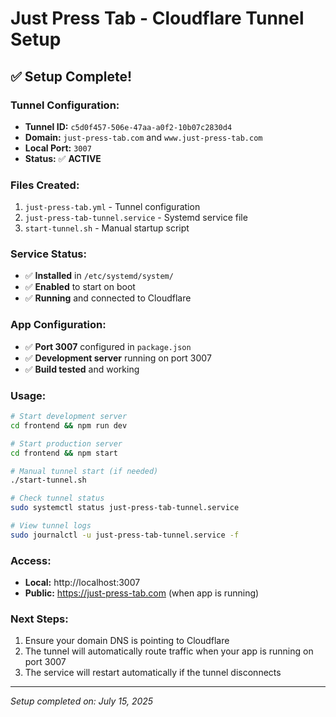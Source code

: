 # Just Press Tab - Cloudflare Tunnel Setup

## ✅ **Setup Complete!**

### **Tunnel Configuration:**
- **Tunnel ID:** `c5d0f457-506e-47aa-a0f2-10b07c2830d4`
- **Domain:** `just-press-tab.com` and `www.just-press-tab.com`
- **Local Port:** `3007`
- **Status:** ✅ **ACTIVE**

### **Files Created:**
1. `just-press-tab.yml` - Tunnel configuration
2. `just-press-tab-tunnel.service` - Systemd service file
3. `start-tunnel.sh` - Manual startup script

### **Service Status:**
- ✅ **Installed** in `/etc/systemd/system/`
- ✅ **Enabled** to start on boot
- ✅ **Running** and connected to Cloudflare

### **App Configuration:**
- ✅ **Port 3007** configured in `package.json`
- ✅ **Development server** running on port 3007
- ✅ **Build tested** and working

### **Usage:**
```bash
# Start development server
cd frontend && npm run dev

# Start production server
cd frontend && npm start

# Manual tunnel start (if needed)
./start-tunnel.sh

# Check tunnel status
sudo systemctl status just-press-tab-tunnel.service

# View tunnel logs
sudo journalctl -u just-press-tab-tunnel.service -f
```

### **Access:**
- **Local:** http://localhost:3007
- **Public:** https://just-press-tab.com (when app is running)

### **Next Steps:**
1. Ensure your domain DNS is pointing to Cloudflare
2. The tunnel will automatically route traffic when your app is running on port 3007
3. The service will restart automatically if the tunnel disconnects

---
*Setup completed on: July 15, 2025* 